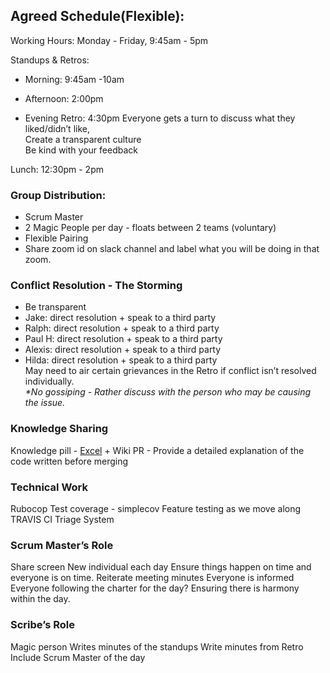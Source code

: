 ## Agreed Schedule(Flexible):
Working Hours: Monday - Friday, 9:45am - 5pm

Standups & Retros: <br>
  - Morning: 9:45am -10am
  - Afternoon: 2:00pm

  - Evening Retro: 4:30pm
Everyone gets a turn to discuss what they liked/didn’t like,<br>
Create a transparent culture<br>
Be kind with your feedback<br>

Lunch: 12:30pm - 2pm

### Group Distribution:
- Scrum Master 
- 2 Magic People per day - floats between 2 teams (voluntary)
- Flexible Pairing
- Share zoom id on slack channel and label what you will be doing in that zoom.

### Conflict Resolution - The Storming
- Be transparent
- Jake: direct resolution + speak to a third party<br>
- Ralph: direct resolution + speak to a third party<br>
- Paul H: direct resolution + speak to a third party<br>
- Alexis: direct resolution + speak to a third party<br>
- Hilda: direct resolution + speak to a third party<br>
May need to air certain grievances in the Retro if conflict isn’t resolved individually.<br>
_*No gossiping - Rather discuss with the person who may be causing the issue._

### Knowledge Sharing
Knowledge pill - [Excel](https://docs.google.com/spreadsheets/d/13d-fdmzWWj5rM6z8Brunjur11BmDAGj0mmAPoBVnDZg/edit#gid=0) + Wiki
PR - Provide a detailed explanation of the code written before merging

### Technical Work
Rubocop
Test coverage - simplecov
Feature testing as we move along
TRAVIS CI
Triage System

### Scrum Master’s Role
Share screen
New individual each day
Ensure things happen on time and everyone is on time.
Reiterate meeting minutes
Everyone is informed
Everyone following the charter for the day?
Ensuring there is harmony within the day.


### Scribe’s Role
Magic person
Writes minutes of the standups
Write minutes from Retro
Include Scrum Master of the day


